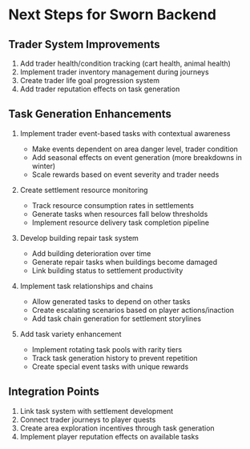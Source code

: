 # Next Steps for Sworn Backend

## Trader System Improvements
1. Add trader health/condition tracking (cart health, animal health)
2. Implement trader inventory management during journeys
3. Create trader life goal progression system
4. Add trader reputation effects on task generation

## Task Generation Enhancements
1. Implement trader event-based tasks with contextual awareness
   - Make events dependent on area danger level, trader condition
   - Add seasonal effects on event generation (more breakdowns in winter)
   - Scale rewards based on event severity and trader needs

2. Create settlement resource monitoring
   - Track resource consumption rates in settlements
   - Generate tasks when resources fall below thresholds
   - Implement resource delivery task completion pipeline

3. Develop building repair task system
   - Add building deterioration over time
   - Generate repair tasks when buildings become damaged
   - Link building status to settlement productivity

4. Implement task relationships and chains
   - Allow generated tasks to depend on other tasks
   - Create escalating scenarios based on player actions/inaction
   - Add task chain generation for settlement storylines

5. Add task variety enhancement
   - Implement rotating task pools with rarity tiers
   - Track task generation history to prevent repetition
   - Create special event tasks with unique rewards

## Integration Points
1. Link task system with settlement development
2. Connect trader journeys to player quests
3. Create area exploration incentives through task generation
4. Implement player reputation effects on available tasks